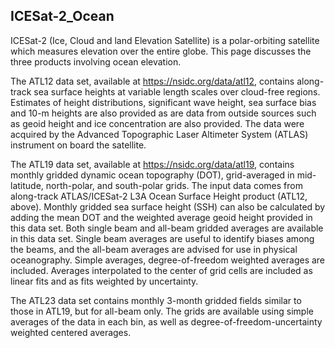 ## ICESat-2_Ocean

ICESat-2 (Ice, Cloud and land Elevation Satellite) is a polar-orbiting satellite which measures elevation over the entire globe. This page discusses the three products involving ocean elevation.

The ATL12 data set, available at https://nsidc.org/data/atl12, contains along-track sea surface heights at variable length scales over cloud-free regions. Estimates of height distributions, significant wave height, sea surface bias and 10-m heights are also provided as are data from outside sources such as geoid height and ice concentration are also provided. The data were acquired by the Advanced Topographic Laser Altimeter System (ATLAS) instrument on board the satellite.

The ATL19 data set, available at https://nsidc.org/data/atl19, contains monthly gridded dynamic ocean topography (DOT), grid-averaged in mid-latitude, north-polar, and south-polar grids. The input data comes from along-track ATLAS/ICESat-2 L3A Ocean Surface Height product (ATL12, above). Monthly gridded sea surface height (SSH) can also be calculated by adding the mean DOT and the weighted average geoid height provided in this data set. Both single beam and all-beam gridded averages are available in this data set. Single beam averages are useful to identify biases among the beams, and the all-beam averages are advised for use in physical oceanography. Simple averages, degree-of-freedom weighted averages are included. Averages interpolated to the center of grid cells are included as linear fits and as fits weighted by uncertainty.

The ATL23 data set contains monthly 3-month gridded fields similar to those in ATL19, but for all-beam only. The grids are available using simple averages of the data in each bin, as well as degree-of-freedom-uncertainty weighted centered averages.

